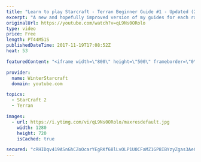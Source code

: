 ```yaml
---
title: "Learn to play Starcraft - Terran Beginner Guide #1 - Updated (2017 LOTV)"
excerpt: "A new and hopefully improved version of my guides for each race where I go over as many basics as possible while doing it live :)  I strongly believe that a super structured guide style is not very helpful compared to watching/playing the game actively.  Feedback is greatly appreciated. -- Watch live"
originalUrl: https://youtube.com/watch?v=qL9Ns0ORolo
type: video
price: Free
length: PT44M51S
publishedDateTime: 2017-11-19T17:08:52Z
heat: 53

featuredContent: "<iframe width=\"800\" height=\"500\" frameborder=\"0\" src=\"https://www.youtube.com/embed/qL9Ns0ORolo\" allow=\"accelerometer; autoplay; encrypted-media; gyroscope; picture-in-picture\" allowfullscreen></iframe>"

provider:
  name: WinterStarcraft
  domain: youtube.com

topics:
  - StarCraft 2
  - Terran

images:
  - url: https://i.ytimg.com/vi/qL9Ns0ORolo/maxresdefault.jpg
    width: 1280
    height: 720
    isCached: true

secured: "cRHIDqv419ASnGhCZoOcarYEgRKf68lLvOLP1U0CFaMZ1GP8IBYzyZgas3AeCJPJvJNFCp6I3zemaFNfgReHpCYx7jeAQqmZBX1N7wAVLfUUXB7wQKyGe8RIFBfefNtFNS/cJ8u7Fu2mAmXpipKwue4LhHBjN2xcj25HVbO8TKfZO9Sph4HOpTsMRpq/aZwfCPz3Qgm94ICEiovsrvVMLGQeEdpz2A6BXnzNo+OU7uYTuq6g6EQNDkZxE6VrfrOP/rQN8vqL/O0LKxbsmPG1EyKdhSGWwSFcF2OTSzU6E+PD5Yl3D7KNIbtQwElF6Vh+qsLLHiJ2eqPuqEvTuvnyv/unl4ycle03orm4ZZ89Dw/LzkqsnL7U2k6hXa2ghRoGi7qZnXsbzBeP9dxp0LoG2JCdZmFO2ynbOypiSbVVWZLJl5ezmwQ+0lamLunnZWWL;ICbEKPs5G/GtwjCwX4cIHQ=="
---
```


